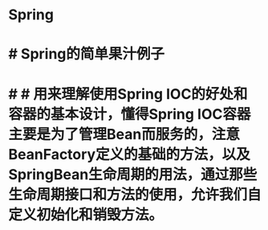 # Spring
# # Spring的简单果汁例子
# # # 用来理解使用Spring IOC的好处和容器的基本设计，懂得Spring IOC容器主要是为了管理Bean而服务的，注意BeanFactory定义的基础的方法，以及SpringBean生命周期的用法，通过那些生命周期接口和方法的使用，允许我们自定义初始化和销毁方法。
